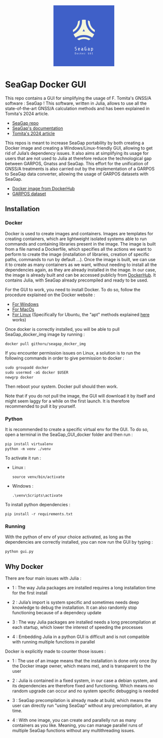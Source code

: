 <p align="center">
　<img src="https://github.com/GITHORU/SeaGap_GUI_docker/blob/main/img/seagap_docker_GUI.png" width="200">
</p>

# SeaGap Docker GUI

This repo contains a GUI for simplifying the usage of F. Tomita's GNSS/A software : SeaGap ! This software, written in Julia, allows to use all the state-of-the-art GNSS/A calculation methods and has been explained in Tomita's 2024 article. 
- [SeaGap repo](https://github.com/f-tommy/SeaGap)
- [SeaGap's documentation](https://f-tommy.github.io/SeaGapDocs/)
- [Tomita's 2024 article](https://earth-planets-space.springeropen.com/articles/10.1186/s40623-024-01987-9)

This repos is meant to increase SeaGap portability by both creating a Docker image and creating a Windows/Linux-friendly GUI, allowing to get rid of Julia’s dependency issues. It also aims at simplifying its usage for users that are not used to Julia at therefore reduce the technological gap between GARPOS, Gnatss and SeaGap. This effort for the unification of GNSS/A treatments is also carried out by the implementation of a GARPOS to SeaGap data converter, allowing the usage of GARPOS datasets with SeaGap.
- [Docker image from DockerHub](https://hub.docker.com/r/githoru/seagap_docker_img)
- [GARPOS dataset](https://zenodo.org/records/3993912)

## Installation
### Docker
Docker is used to create images and containers. Images are templates for creating containers, which are lightweight isolated systems able to run commands and containing libraries present in the image. The image is built from a file named a Dockerfile, which specifies all the actions we want to perform to create the image (installation of libraries, creation of specific paths, commands to run by default ...). Once the image is built, we can use it to create as many containers as we want, without needing to install all the dependencies again, as they are already installed in the image. In our case, the image is already built and can be accessed publicly from [DockerHub](https://hub.docker.com/r/githoru/seagap_docker_img). It contains Julia, with SeaGap already precompiled and ready to be used.

For the GUI to work, you need to install Docker. To do so, follow the procedure explained on the Docker website :
- [For Windows](https://docs.docker.com/desktop/install/windows-install/)
- [For MacOs](https://docs.docker.com/desktop/install/mac-install/)
- [For Linux](https://docs.docker.com/engine/install/) (Specifically for Ubuntu, the "apt" methods explained [here](https://docs.docker.com/engine/install/binaries/) works)

Once docker is correctly installed, you will be able to pull SeaGap_docker_img image by running :
```
docker pull githoru/seagap_docker_img
```

If you encounter permission issues on Linux, a solution is to run the following commands in order to give permission to docker :
```
sudo groupadd docker
sudo usermod -aG docker $USER
newgrp docker
```

Then reboot your system. Docker pull should then work.

Note that if you do not pull the image, the GUI will download it by itself and might seem laggy for a while on the first launch. It is therefore recommended to pull it by yourself.

### Python
It is recommended to create a specific virtual env for the GUI. To do so, open a terminal in the SeaGap_GUI_docker folder and then run :
```
pip install virtualenv
python -m venv ./venv
```

To activate it run :
- Linux :
  ```
  source venv/bin/activate
  ```
- Windows :
  ```
  .\venv\Scripts\activate
  ```
To install python dependencies :
```
pip install -r requirements.txt
```

### Running
With the python of env of your choice activated, as long as the dependencies are correctly installed, you can now run the GUI by typing :
```
python gui.py
```

## Why Docker

There are four main issues with Julia :
- 1 : The way Julia packages are installed requires a long installation time for the first install
  
- 2 : Julia’s import is system specific and sometimes needs deep knowledge to debug the installation. It can also randomly stop functioning because of a dependecy update
  
- 3 : The way Julia packages are installed needs a long precompilation at each startup, which lower the interest of speeding the processes
  
- 4 : Embedding Julia in a python GUI is difficult and is not compatible with running multiple functions in parallel

Docker is explicitly made to counter those issues :
- 1 : The use of an image means that the installation is done only once (by the Docker image owner, which means me), and is transparent to the user
  
- 2 : Julia is contained in a fixed system, in our case a debian system, and its dependencies are therefore fixed and functioning. Which means no random upgrade can occur and no system specific debugging is needed
  
- 3 : SeaGap precompilation is already made at build, which means the user can directly run "using SeaGap" without any precompilation, at any time.
  
- 4 : With one image, you can create and parallelly run as many containers as you like. Meaning, you can manage parallel runs of multiple SeaGap functions without any multithreading issues.
